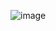 
![image](https://user-images.githubusercontent.com/66870019/236511751-595e8dd5-04b0-4f2f-996b-35371489838c.png)

